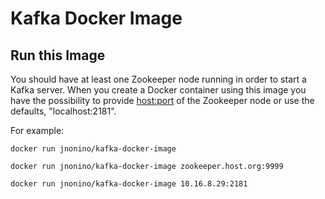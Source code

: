# Kafka Docker Image

## Run this Image

You should have at least one Zookeeper node running in order to start a Kafka server. When you create a Docker container using this image you have the possibility to provide <host:port> of the Zookeeper node or use the defaults, "localhost:2181".

For example:  

    docker run jnonino/kafka-docker-image

    docker run jnonino/kafka-docker-image zookeeper.host.org:9999

    docker run jnonino/kafka-docker-image 10.16.8.29:2181
